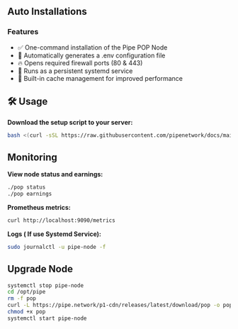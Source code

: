 ## Auto Installations

### Features
- ✅ One-command installation of the Pipe POP Node
- 🔧 Automatically generates a .env configuration file
- 🔥 Opens required firewall ports (80 & 443)
- 🧱 Runs as a persistent systemd service
- 💾 Built-in cache management for improved performance

## 🛠️ Usage

**Download the setup script to your server:**
```bash
bash <(curl -sSL https://raw.githubusercontent.com/pipenetwork/docs/main/docs/nodes/install/mainnet.sh)
```
## Monitoring
**View node status and earnings:**
```bash
./pop status
./pop earnings
```
**Prometheus metrics:**
```bash
curl http://localhost:9090/metrics
```
**Logs ( If use Systemd Service):**
```bash
sudo journalctl -u pipe-node -f
```

## Upgrade Node
```bash
systemctl stop pipe-node
cd /opt/pipe
rm -f pop
curl -L https://pipe.network/p1-cdn/releases/latest/download/pop -o pop
chmod +x pop
systemctl start pipe-node
```
